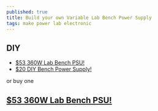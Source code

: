 ```yaml
---
published: true
title: Build your own Variable Lab Bench Power Supply
tags: make power lab electronic
---
```

## DIY

- [$53 360W Lab Bench PSU!](https://www.youtube.com/watch?v=wI-KYRdmx-E)
- [$20 DIY Bench Power Supply!](https://www.youtube.com/watch?v=Cw2AjcczHg4)

or buy one 

## [$53 360W Lab Bench PSU!](https://www.youtube.com/watch?v=0qjLx_HsKUQ)
